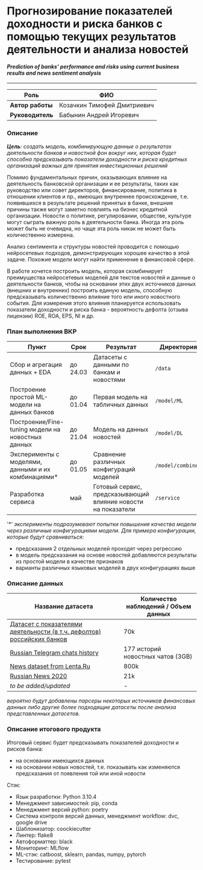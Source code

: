 # Прогнозирование показателей доходности и риска банков с помощью текущих результатов деятельности и анализа новостей
#### *Prediction of banks’ performance and risks using current business results and news sentiment analysis*

----

| Роль | ФИО |
| ----------- | ----------- |
| **Автор работы** | Козачкин Тимофей Дмитриевич |
| **Руководитель** | Бабынин Андрей Игоревич |

### Описание
***Цель**: создать модель, комбинирующую данные о результатах деятельности банков и новостной фон вокруг них, которая будет способна предсказывать показатели доходности и риска кредитных организаций важных для принятия инвестиционных решений*

Помимо фундаментальных причин, оказывающих влияние на деятельность банковской организации и ее результаты, таких как руководство или совет директоров, финансирование, политика в отношении клиентов и пр., имеющих внутреннее происхождение, т.е. появившихся в результате решений принятых в банке, внешние причины также могут заметно повлиять на бизнес кредитной организации. Новости о политике, регулировании, обществе, культуре могут сыграть важную роль в деятельности банка. Иногда эта роль может быть не очевидна, но чаще эта роль никак не может быть количественно измерена. 

Анализ сентимента и структуры новостей проводится с помощью нейросетевых подходов, демонстрирующих хорошее качество в этой задаче. Похожие модели могут найти применение в финансовой сфере.

В работе хочется построить модель, которая скомбинирует преимущества нейросетевых моделей для текстов новостей и данные о деятельности банков, чтобы на основании этих двух источников данных (внешних и внутренних) построить единую модель, способную предсказывать количественно влияние того или иного новостного события. Для измерения этого влияния планируется использовать показатели доходности и риска банка - вероятность дефолта (отзыва лицензии) ROE, ROA, EPS, NI и др.

### План выполнения ВКР

| Пункт | Срок | Результат | Директория |
| ----------- | ----------- | ----------- | ----------- |
| Сбор и агрегация данных + EDA | до 24.03 | Датасеты с данными по банкам и новостями | `/data` |
| Построение простой ML-модели на данных банков | до 01.04 | Первая модель на табличных данных | `/model/ML` |
| Построение/Fine-tuning модели на новостных данных | до 21.04 | Модель на данных новостей | `/model/DL` |
| Эксперименты с моделями, данными и их комбинациями* | до 01.05 | Сравнение различных конфигураций моделей | `/model/combined` |
| Разработка сервиса | май | Готовый сервис, предсказывающий влияние новости на показатели | `/service` |

'*' *эксперименты подразумевают попытки повышения качества модели через различные конфигурациями модели. Для примера конфигурации, которые будут сравниваться:* 
* предсказания 2 отдельных моделей проходят через регрессию
* в модель предсказания на основе новостей добавляются результаты из простой модели в качестве признаков
* варианты различных языковых моделей в двух конфигурациях выше 

### Описание данных

| Название датасета | Количество наблюдений / Объем данных |
| ----------- | ----------- |
| [Датасет с показателями деятельности (в т.ч. дефолтов) российских банков](https://www.kaggle.com/datasets/johnds2/bankdefaultsinrussia/data) | 70k |
| [Russian Telegram chats history](https://www.kaggle.com/datasets/dolfik/russian-telegram-chats-history/data) | 177 историй новостных чатов (3GB) |
|[News dataset from Lenta.Ru](https://www.kaggle.com/datasets/yutkin/corpus-of-russian-news-articles-from-lenta) | 800k |
| [Russian News 2020](https://www.kaggle.com/datasets/vfomenko/russian-news-2020)| 21k |
| *to be added/updated* | - |

*вероятно будут добавлены парсеры некоторых источников финансовых данных либо другие более подходящие датасеты после анализа представленных датасетов.*

### Описание итогового продукта

Итоговый сервис будет предсказывать показателей доходности и рисков банка:
* на основании имеющихся данных 
* на основании новых новостей, т.е. показывать как изменяются предсказания от появления той или иной новости

Стэк:
* Язык разработки: Python 3.10.4
* Менеджмент зависимостей: pip, conda
* Менеджмент версий python: poetry
* Система контроля версий данных, менеджмент workflow: dvc, google drive
* Шаблонизатор: coockiecutter
* Линтер: flake8
* Автоформаттер: black
* Мониторинг: MLflow
* ML-стэк: catboost, sklearn, pandas, numpy, pytorch
* Тестирование: pytest
